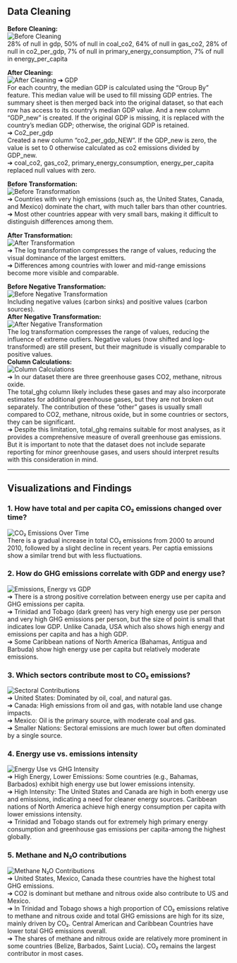 ## Data Cleaning

**Before Cleaning:**  
![Before Cleaning](https://github.com/user-attachments/assets/ea3b7087-a19a-4bb9-8096-0889729b708b)
<br>
28% of null in gdp, 50% of null in coal_co2, 64% of null in gas_co2, 28% of null in co2_per_gdp, 7% of null in primary_energy_consumption, 7% of null in energy_per_capita 

**After Cleaning:**  
![After Cleaning](https://github.com/user-attachments/assets/e649fe28-3b97-4b45-85b9-fcc76e2dc9c4)
➔	GDP <br>
For each country, the median GDP is calculated using the “Group By” feature. This median value will be used to fill missing GDP entries. The summary sheet is then merged back into the original dataset, so that each row has access to its country’s median GDP value. And a new column “GDP_new” is created. If the original GDP is missing, it is replaced with the country’s median GDP; otherwise, the original GDP is retained.<br> 
➔	Co2_per_gdp <br>
Created a new column “co2_per_gdp_NEW”. If the GDP_new is zero, the value is set to 0 otherwise calculated as co2 emissions divided by GDP_new. <br>
➔	coal_co2, gas_co2, primary_energy_consumption, energy_per_capita replaced null values with zero. 
 
**Before Transformation:**  
![Before Transformation](https://github.com/user-attachments/assets/eb24c6fc-4193-43a6-973d-926c60e79080)<br>
➔	Countries with very high emissions (such as, the United States, Canada, and Mexico) dominate the chart, with much taller bars than other countries. <br>
➔	Most other countries appear with very small bars, making it difficult to distinguish differences among them. <br>

**After Transformation:**  
![After Transformation](https://github.com/user-attachments/assets/39d24236-9708-4358-b1cd-bd68f896c28e)<br>
➔	The log transformation compresses the range of values, reducing the visual dominance of the largest emitters. <br>
➔	Differences among countries with lower and mid-range emissions become more visible and comparable. <br>

**Before Negative Transformation:**  
![Before Negative Transformation](https://github.com/user-attachments/assets/ce9e47f3-37c0-441a-9287-c7513bae9776)<br>
Including negative values (carbon sinks) and positive values (carbon sources). <br>
**After Negative Transformation:**  
![After Negative Transformation](https://github.com/user-attachments/assets/8e47eab7-fbf5-4ba3-84f0-b6279323afc1)<br>
The log transformation compresses the range of values, reducing the influence of extreme outliers. Negative values (now shifted and log-transformed) are still present, but their magnitude is visually comparable to positive values.<br> 
**Column Calculations:**  
![Column Calculations](https://github.com/user-attachments/assets/ad9d2be6-c593-4ee5-8316-3e0f3aa86ca9)<br>
➔	In our dataset there are three greenhouse gases CO2, methane, nitrous oxide. <br>
The total_ghg column likely includes these gases and may also incorporate estimates for additional greenhouse gases, but they are not broken out separately. The contribution of these “other” gases is usually small compared to CO2, methane, nitrous oxide, but in some countries or sectors, they can be significant. <br>
➔	Despite this limitation, total_ghg remains suitable for most analyses, as it provides a comprehensive measure of overall greenhouse gas emissions. But it is important to note that the dataset does not include separate reporting for minor greenhouse gases, and users should interpret results with this consideration in mind.<br>

---

## Visualizations and Findings

### 1. How have total and per capita CO₂ emissions changed over time?
![CO₂ Emissions Over Time](https://github.com/user-attachments/assets/69a288d8-1c9d-4ac7-8884-cca7e28debd8)
<br>
There is a gradual increase in total CO₂ emissions from 2000 to around 2010, followed by a slight decline in recent years. Per captia emissions show a similar trend but with less fluctuations. 
### 2. How do GHG emissions correlate with GDP and energy use?
![Emissions, Energy vs GDP](https://github.com/user-attachments/assets/83ea83d6-fa0a-44a4-8b1c-7219f5b57ee6)<br>
➔ There is a strong positive correlation between energy use per capita and GHG emissions per capita. <br>
➔ Trinidad and Tobago (dark green) has very high energy use per person and very high GHG emissions per person, but the size of point is small that indicates low GDP. Unlike Canada, USA which also shows high energy and emissions per capita and has a high GDP. <br>
➔ Some Caribbean nations of North America (Bahamas, Antigua and Barbuda) show high energy use per capita but relatively moderate emissions. 
### 3. Which sectors contribute most to CO₂ emissions?
![Sectoral Contributions](https://github.com/user-attachments/assets/24cc6a68-7d4c-47f9-9550-168f25f84edd)
<br>
➔	United States: Dominated by oil, coal, and natural gas. <br>
➔	Canada: High emissions from oil and gas, with notable land use change impacts. <br>
➔	Mexico: Oil is the primary source, with moderate coal and gas. <br>
➔	Smaller Nations: Sectoral emissions are much lower but often dominated by a single source.

### 4. Energy use vs. emissions intensity
![Energy Use vs GHG Intensity](https://github.com/user-attachments/assets/e25d27ae-c2e6-4af8-a136-19c43217aa83)<br>
➔ High Energy, Lower Emissions: Some countries (e.g., Bahamas, Barbados) exhibit high energy use but lower emissions intensity. <br>
➔ High Intensity: The United States and Canada are high in both energy use and emissions, indicating a need for cleaner energy sources. Caribbean nations of North America achieve high energy consumption per capita with lower emissions intensity. <br>
➔ Trinidad and Tobago stands out for extremely high primary energy consumption and greenhouse gas emissions per capita-among the highest globally. 
### 5. Methane and N₂O contributions
![Methane   N₂O Contributions](https://github.com/user-attachments/assets/f013fbc8-eda9-4864-ad65-89e1574bbe7c)<br>
➔ United States, Mexico, Canada these countries have the highest total GHG emissions. <br>
➔ CO2 is dominant but methane and nitrous oxide also contribute to US and Mexico. <br>
➔ In Trinidad and Tobago shows a high proportion of CO₂ emissions relative to methane and nitrous oxide and total GHG emissions are high for its size, mainly driven by CO₂. Central American and Caribbean Countries have lower total GHG emissions overall. <br>
➔ The shares of methane and nitrous oxide are relatively more prominent in some countries (Belize, Barbados, Saint Lucia). CO₂ remains the largest contributor in most cases. 

